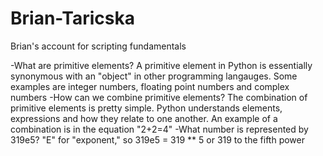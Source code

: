# Brian-Taricska
Brian's account for scripting fundamentals 

-What are primitive elements? A primitive element in Python is essentially synonymous with an "object" in other programming langauges. Some examples are integer numbers, floating point numbers and complex numbers
-How can we combine primitive elements? The combination of primitive elements is pretty simple. Python understands elements, expressions and how they relate to one another. An example of a combination is in the equation "2+2=4"
-What number is represented by 319e5? "E" for "exponent," so 319e5 = 319 ** 5 or 319 to the fifth power
